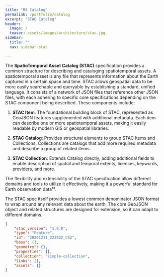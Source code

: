 ```yaml
---
title: "RS Catalog"
permalink: /portfolio/catalog
excerpt: "STAC Catalog"
header:
  image: /
  teaser: assets/images/architecture/stac.jpg
sidebar:
  title: ""
  nav: sidebar-stac

---
```

The **SpatioTemporal Asset Catalog (STAC)** specification provides a common structure for describing and cataloging spatiotemporal assets. A spatiotemporal asset is any file that represents information about the Earth captured in a certain space and time. STAC allows geospatial data to be more easily searchable and queryable by establishing a standard, unified language. It consists of a network of JSON files that reference other JSON files, with each adhering to specific core specifications depending on the STAC component being described. These components include:

1. **STAC Item**: The foundational building block of STAC, represented as GeoJSON features supplemented with additional metadata. Each item can describe one or more spatiotemporal assets, making it easily readable by modern GIS or geospatial libraries.

2. **STAC Catalog**: Provides structural elements to group STAC Items and Collections. Collections are catalogs that add more required metadata and describe a group of related items.

3. **STAC Collection**: Extends Catalog directly, adding additional fields to enable description of spatial and temporal extents, licenses, keywords, providers, and more.

The flexibility and extensibility of the STAC specification allow different domains and tools to utilize it effectively, making it a powerful standard for Earth observation data¹³.


The STAC spec itself provides a lowest common denominator JSON format to wrap around any relevant data about the earth. The core GeoJSON object and related structures are designed for extension, so it can adapt to different domains.

```json
{
    "stac_version": "1.0.0",
    "type": "Feature",
    "id": "20201211_223832_CS2",
    "bbox": [],
    "geometry": {},
    "properties": {},
    "collection": "simple-collection",
    "links": [],
    "assets": {}
}
```

